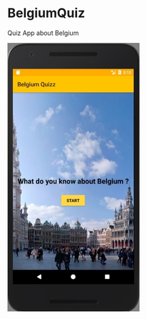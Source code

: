 # BelgiumQuiz
Quiz App about Belgium

![Screenshot](https://github.com/JCoupier/BelgiumQuiz/blob/master/Final%20screen%201%20portrait.jpg?raw=true)
